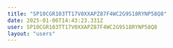 ```yaml
---
title: "SP10CGR103TT17V0XXAPZ87F4WC2G9S18RYNP58Q8"
date: 2025-01-06T14:43:23.331Z
user: SP10CGR103TT17V0XXAPZ87F4WC2G9S18RYNP58Q8
layout: "users"
---
```

    